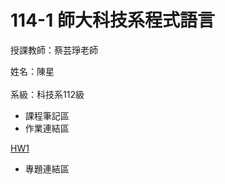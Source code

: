 # 114-1 師大科技系程式語言
授課教師：蔡芸琤老師<br/>
  
姓名：陳星<br/>  
系級：科技系112級<br/>  
- 課程筆記區
- 作業連結區

[HW1](https://github.com/SHINGSkywallker/-)
- 專題連結區

